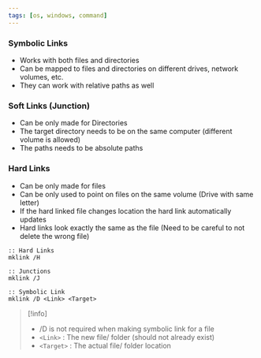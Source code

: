 ```yaml
---
tags: [os, windows, command]
---
```


### Symbolic Links

* Works with both files and directories
* Can be mapped to files and directories on different drives, network volumes, etc.
* They can work with relative paths as well

### Soft Links (Junction)

* Can be only made for Directories
* The target directory needs to be on the same computer (different volume is allowed)
* The paths needs to be absolute paths

### Hard Links

* Can be only made for files
* Can be only used to point on files on the same volume (Drive with same letter)
* If the hard linked file changes location the hard link automatically updates
* Hard links look exactly the same as the file (Need to be careful to not delete the wrong file)

````batch
:: Hard Links
mklink /H 

:: Junctions
mklink /J 

:: Symbolic Link
mklink /D <Link> <Target> 
````

 > [!info]
 > - /D is not required when making symbolic link for a file
 > - `<Link>` : The new file/ folder (should not already exist)
 > - `<Target>` : The actual file/ folder location

